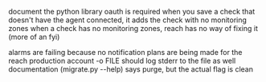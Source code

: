 document the python library oauth is required
when you save a check that doesn't have the agent connected, it adds the check with no monitoring zones
when a check has no monitoring zones, reach has no way of fixing it (more of an fyi)

alarms are failing because no notification plans are being made for the reach production account
-o FILE should log stderr to the file as well
documentation (migrate.py --help) says purge, but the actual flag is clean
